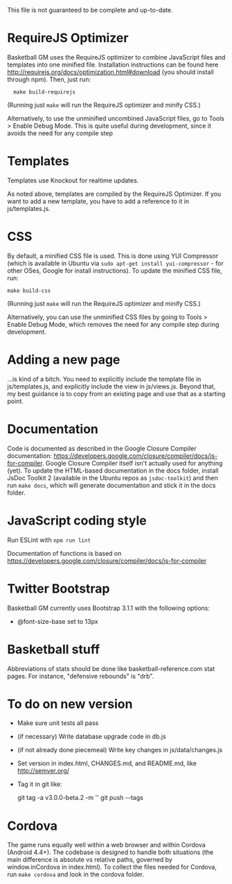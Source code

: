 This file is not guaranteed to be complete and up-to-date.



# RequireJS Optimizer

Basketball GM uses the RequireJS optimizer to combine JavaScript files and
templates into one minified file. Installation instructions can be found here
http://requirejs.org/docs/optimization.html#download (you should install through
npm). Then, just run:

      make build-requirejs

(Running  just `make` will run the RequireJS optimizer and minify CSS.)

Alternatively, to use the unminified uncombined JavaScript files, go to Tools >
Enable Debug Mode. This is quite useful during development, since it avoids the
need for any compile step



# Templates

Templates use Knockout for realtime updates.

As noted above, templates are compiled by the RequireJS Optimizer. If you want
to add a new template, you have to add a reference to it in js/templates.js.



# CSS

By default, a minified CSS file is used. This is done using YUI Compressor
(which is available in Ubuntu via `sudo apt-get install yui-compressor` - for
other OSes, Google for install instructions). To update the minified CSS file,
run:

    make build-css

(Running  just `make` will run the RequireJS optimizer and minify CSS.)

Alternatively, you can use the unminified CSS files by going to Tools > Enable
Debug Mode, which removes the need for any compile step during development.



# Adding a new page

...is kind of a bitch. You need to explicitly include the template file in
js/templates.js, and explicitly include the view in js/views.js. Beyond that,
my best guidance is to copy from an existing page and use that as a starting
point.



# Documentation

Code is documented as described in the Google Closure Compiler documentation:
<https://developers.google.com/closure/compiler/docs/js-for-compiler>. Google
Closure Compiler itself isn't actually used for anything (yet). To update the
HTML-based documentation in the docs folder, install JsDoc Toolkit 2 (available
in the Ubuntu repos as `jsdoc-toolkit`) and then run `make docs`, which will
generate documentation and stick it in the docs folder.



# JavaScript coding style

Run ESLint with `npm run lint`

Documentation of functions is based on
https://developers.google.com/closure/compiler/docs/js-for-compiler



# Twitter Bootstrap

Basketball GM currently uses Bootstrap 3.1.1 with the following options:

* @font-size-base set to 13px



# Basketball stuff

Abbreviations of stats should be done like basketball-reference.com stat pages.
For instance, "defensive rebounds" is "drb".



# To do on new version

- Make sure unit tests all pass
- (if necessary) Write database upgrade code in db.js
- (if not already done piecemeal) Write key changes in js/data/changes.js
- Set version in index.html, CHANGES.md, and README.md, like http://semver.org/
- Tag it in git like:

    git tag -a v3.0.0-beta.2 -m ''
    git push --tags



# Cordova

The game runs equally well within a web browser and within Cordova (Android
4.4+). The codebase is designed to handle both situations (the main difference
is absolute vs relative paths, governed by window.inCordova in index.html). To
collect the files needed for Cordova, run `make cordova` and look in the cordova
folder.